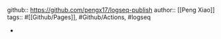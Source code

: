 github:: https://github.com/pengx17/logseq-publish
author:: [[Peng Xiao]]
tags:: #[[Github/Pages]], #Github/Actions, #logseq

-